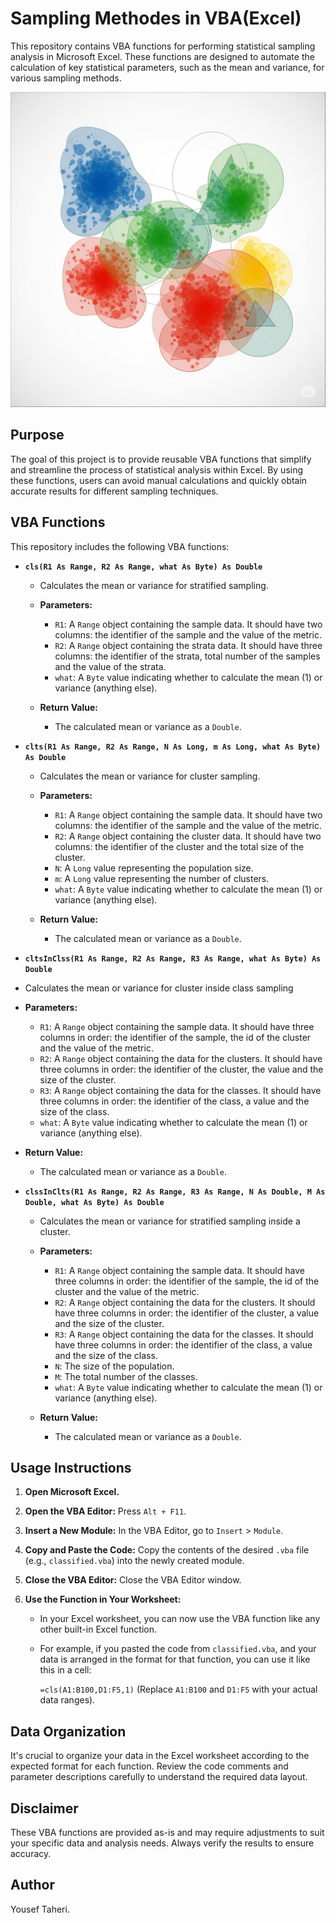 # Sampling Methodes in VBA(Excel)

This repository contains VBA functions for performing statistical sampling analysis in Microsoft Excel. These functions are designed to automate the calculation of key statistical parameters, such as the mean and variance, for various sampling methods.

![Sampling Clusters](sampling.jpeg)

## Purpose

The goal of this project is to provide reusable VBA functions that simplify and streamline the process of statistical analysis within Excel. By using these functions, users can avoid manual calculations and quickly obtain accurate results for different sampling techniques.

## VBA Functions

This repository includes the following VBA functions:

*   **`cls(R1 As Range, R2 As Range, what As Byte) As Double`**

    *   Calculates the mean or variance for stratified sampling.

    *   **Parameters:**

        *   `R1`: A `Range` object containing the sample data. It should have two columns:
         the identifier of the sample and the value of the metric.
        *   `R2`: A `Range` object containing the strata data. It should have three columns:
         the identifier of the strata, total number of the samples and the value of the strata.
        *   `what`: A `Byte` value indicating whether to calculate the mean (1) or variance (anything else).

    *   **Return Value:**

        *   The calculated mean or variance as a `Double`.
*   **`clts(R1 As Range, R2 As Range, N As Long, m As Long, what As Byte) As Double`**

    *   Calculates the mean or variance for cluster sampling.

    *   **Parameters:**

        *   `R1`: A `Range` object containing the sample data. It should have two columns:
         the identifier of the sample and the value of the metric.
        *   `R2`: A `Range` object containing the cluster data. It should have two columns:
         the identifier of the cluster and the total size of the cluster.
        *   `N`: A `Long` value representing the population size.
        *   `m`: A `Long` value representing the number of clusters.
        *   `what`: A `Byte` value indicating whether to calculate the mean (1) or variance (anything else).

    *   **Return Value:**

        *   The calculated mean or variance as a `Double`.

*   **`cltsInClss(R1 As Range, R2 As Range, R3 As Range, what As Byte) As Double`**

*  Calculates the mean or variance for cluster inside class sampling

*   **Parameters:**

     *   `R1`: A `Range` object containing the sample data. It should have three columns in order: the identifier of the sample, the id of the cluster and the value of the metric.
    *   `R2`: A `Range` object containing the data for the clusters. It should have three columns in order: the identifier of the cluster,  the value and the size of the cluster.
     *   `R3`: A `Range` object containing the data for the classes. It should have three columns in order: the identifier of the class, a value and the size of the class.
    *   `what`: A `Byte` value indicating whether to calculate the mean (1) or variance (anything else).

*   **Return Value:**

    *   The calculated mean or variance as a `Double`.

*   **`clssInClts(R1 As Range, R2 As Range, R3 As Range, N As Double, M As Double, what As Byte) As Double`**

    *   Calculates the mean or variance for stratified sampling inside a cluster.

    *   **Parameters:**

        *   `R1`: A `Range` object containing the sample data. It should have three columns in order: the identifier of the sample, the id of the cluster and the value of the metric.
        *   `R2`: A `Range` object containing the data for the clusters. It should have three columns in order: the identifier of the cluster, a value and the size of the cluster.
        *   `R3`: A `Range` object containing the data for the classes. It should have three columns in order: the identifier of the class, a value and the size of the class.
        *   `N`: The size of the population.
        *   `M`: The total number of the classes.
        *   `what`: A `Byte` value indicating whether to calculate the mean (1) or variance (anything else).

    *   **Return Value:**

        *   The calculated mean or variance as a `Double`.

## Usage Instructions

1.  **Open Microsoft Excel.**

2.  **Open the VBA Editor:** Press `Alt + F11`.

3.  **Insert a New Module:** In the VBA Editor, go to `Insert` \> `Module`.

4.  **Copy and Paste the Code:** Copy the contents of the desired `.vba` file (e.g., `classified.vba`) into the newly created module.

5.  **Close the VBA Editor:** Close the VBA Editor window.

6.  **Use the Function in Your Worksheet:**

    *   In your Excel worksheet, you can now use the VBA function like any other built-in Excel function.
    *   For example, if you pasted the code from `classified.vba`, and your data is arranged in the format for that function, you can use it like this in a cell:

        `=cls(A1:B100,D1:F5,1)`
        (Replace `A1:B100` and `D1:F5` with your actual data ranges).

## Data Organization

It's crucial to organize your data in the Excel worksheet according to the expected format for each function. Review the code comments and parameter descriptions carefully to understand the required data layout.

## Disclaimer

These VBA functions are provided as-is and may require adjustments to suit your specific data and analysis needs. Always verify the results to ensure accuracy.

## Author

Yousef Taheri.
